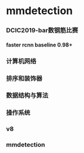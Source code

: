 # mmdetection

### DCIC2019-bar数钢筋比赛 
#### faster rcnn baseline 0.98+
### 计算机网络
### 排序和装饰器
### 数据结构与算法
### 操作系统
### v8
### mmdetection

